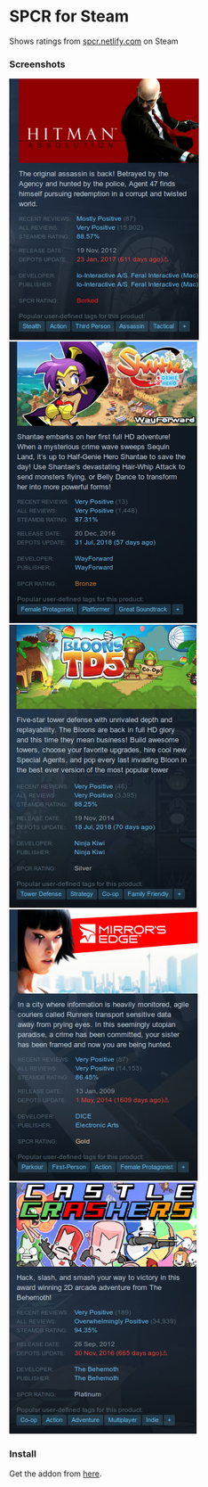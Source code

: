 # SPCR for Steam
Shows ratings from [spcr.netlify.com](https://spcr.netlify.com) on Steam

### Screenshots

![Screenshot Borked](assets/screenshot_borked.png)
![Screenshot Bronze](assets/screenshot_bronze.png)
![Screenshot Silver](assets/screenshot_silver.png)
![Screenshot Gold](assets/screenshot_gold.png)
![Screenshot Platinum](assets/screenshot_platinum.png)

### Install
Get the addon from [here](https://addons.mozilla.org/en-CA/firefox/addon/spcr-for-steam/).
